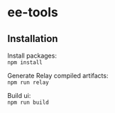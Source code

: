 # ee-tools

## Installation
Install packages:\
`npm install`

Generate Relay compiled artifacts:\
`npm run relay`

Build ui:\
`npm run build`
